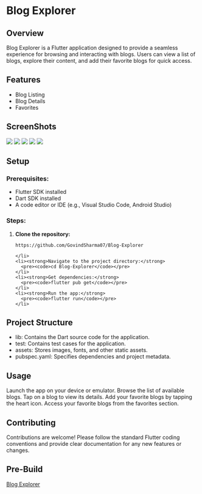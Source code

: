 <!DOCTYPE html>
<html>
<head>
  <title>Blog Explorer</title>
  <style>
    /* Add your CSS styles here */
  </style>
</head>
<body>
  <h1>Blog Explorer</h1>

  <h2>Overview</h2>
  <p>Blog Explorer is a Flutter application designed to provide a seamless experience for browsing and interacting with blogs. Users can view a list of blogs, explore their content, and add their favorite blogs for quick access.</p>

  <h2>Features</h2>
  <ul>
    <li>Blog Listing</li>
    <li>Blog Details</li>
    <li>Favorites</li>
  </ul>
    <h2>ScreenShots</h2>
    <img src="assets\screenshots\1.jpg">
    <img src="assets\screenshots\2.jpg">
    <img src="assets\screenshots\3.jpg">
    <img src="assets\screenshots\4.jpg">
    <img src="assets\screenshots\5.jpg">
  <h2>Setup</h2>
  <h3>Prerequisites:</h3>
  <ul>
    <li>Flutter SDK installed</li>
    <li>Dart SDK installed</li>
    <li>A code editor or IDE (e.g., Visual Studio Code, Android Studio)</li>
  </ul>

  <h3>Steps:</h3>
  <ol>
    <li><strong>Clone the repository:</strong>
      <pre><code>https://github.com/GovindSharma07/Blog-Explorer</code></pre>
      
    </li>
    <li><strong>Navigate to the project directory:</strong>
      <pre><code>cd Blog-Explorer</code></pre>
    </li>
    <li><strong>Get dependencies:</strong>
      <pre><code>flutter pub get</code></pre>
    </li>
    <li><strong>Run the app:</strong>
      <pre><code>flutter run</code></pre>
    </li>
  </ol>

  <h2>Project Structure</h2>
  <ul>
    <li>lib: Contains the Dart source code for the application.</li>
    <li>test: Contains test cases for the application.</li>
    <li>assets: Stores images, fonts, and other static assets.</li>
    <li>pubspec.yaml: Specifies dependencies and project metadata.</li>
  </ul>

  <h2>Usage</h2>
  <p>Launch the app on your device or emulator. Browse the list of available blogs. Tap on a blog to view its details. Add your favorite blogs by tapping the heart icon. Access your favorite blogs from the favorites section.</p>

  <h2>Contributing</h2>
  <p>Contributions are welcome! Please follow the standard Flutter coding conventions and provide clear documentation for any new features or changes.</p>
  <h2>Pre-Build</h2>
  <a href="https://drive.google.com/file/d/1ol8DilUWPQAdn4sLCPt1flJwX_bCombR/view?usp=sharing">Blog Explorer</a>
</body>
</html>